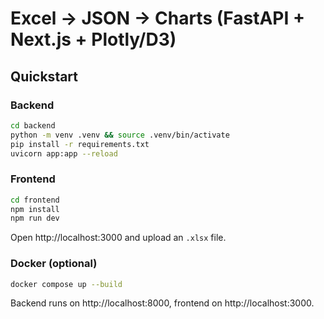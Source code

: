 # Excel → JSON → Charts (FastAPI + Next.js + Plotly/D3)

## Quickstart

### Backend
```bash
cd backend
python -m venv .venv && source .venv/bin/activate
pip install -r requirements.txt
uvicorn app:app --reload
```

### Frontend
```bash
cd frontend
npm install
npm run dev
```

Open http://localhost:3000 and upload an `.xlsx` file.

### Docker (optional)
```bash
docker compose up --build
```

Backend runs on http://localhost:8000, frontend on http://localhost:3000.
